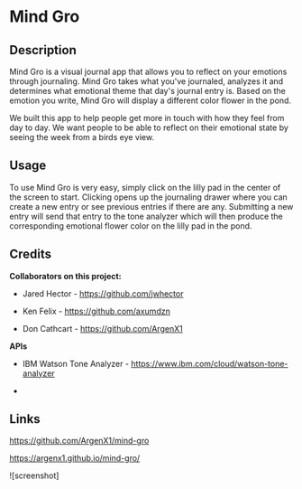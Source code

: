 # Mind Gro

## Description

Mind Gro is a visual journal app that allows you to reflect on your emotions through journaling. Mind Gro takes what you've journaled, analyzes it and determines what emotional theme that day's journal entry is. Based on the emotion you write, Mind Gro will display a different color flower in the pond.

We built this app to help people get more in touch with how they feel from day to day. We want people to be able to reflect on their emotional state by seeing the week from a birds eye view.

## Usage

To use Mind Gro is very easy, simply click on the lilly pad in the center of the screen to start. Clicking opens up the journaling drawer where you can create a new entry or see previous entries if there are any. Submitting a new entry will send that entry to the tone analyzer which will then produce the corresponding emotional flower color on the lilly pad in the pond.

## Credits

**Collaborators on this project:**

- Jared Hector - https://github.com/jwhector

- Ken Felix - https://github.com/axumdzn

- Don Cathcart - https://github.com/ArgenX1

**APIs**

- IBM Watson Tone Analyzer - https://www.ibm.com/cloud/watson-tone-analyzer

- 

## Links

https://github.com/ArgenX1/mind-gro

https://argenx1.github.io/mind-gro/

![screenshot]